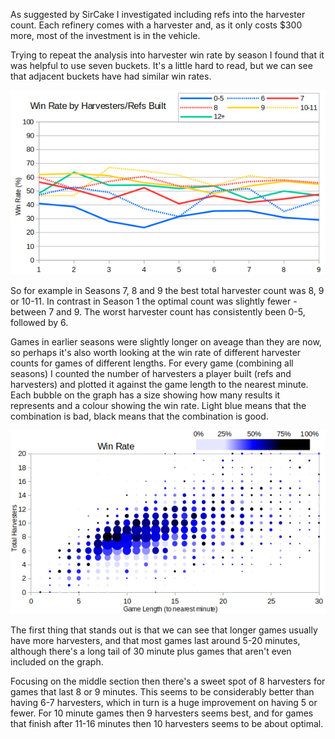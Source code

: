 As suggested by SirCake I investigated including refs into the harvester count. Each refinery comes with a harvester and, as it only costs $300 more, most of the investment is in the vehicle.

Trying to repeat the analysis into harvester win rate by season I found that it was helpful to use seven buckets.  It's a little hard to read, but we can see that adjacent buckets have had similar win rates.

![Harvester and ref win rate](025_HarvestersAndRefsWinRate.png)

So for example in Seasons 7, 8 and 9 the best total harvester count was 8, 9 or 10-11. In contrast in Season 1 the optimal count was slightly fewer - between 7 and 9. The worst harvester count has consistently been 0-5, followed by 6.

Games in earlier seasons were slightly longer on aveage than they are now, so perhaps it's also worth looking at the win rate of different harvester counts for games of different lengths.  For every game (combining all seasons) I counted the number of harvesters a player built (refs and harvesters) and plotted it against the game length to the nearest minute.  Each bubble on the graph has a size showing how many results it represents and a colour showing the win rate.  Light blue means that the combination is bad, black means that the combination is good.

![Harvester and ref win rate by game length](025_HarvestersVsGameLengthWinRate.png)

The first thing that stands out is that we can see that longer games usually have more harvesters, and that most games last around 5-20 minutes, although there's a long tail of 30 minute plus games that aren't even included on the graph.

Focusing on the middle section then there's a sweet spot of 8 harvesters for games that last 8 or 9 minutes. This seems to be considerably better than having 6-7 harvesters, which in turn is a huge improvement on having 5 or fewer.  For 10 minute games then 9 harvesters seems best, and for games that finish after 11-16 minutes then 10 harvesters seems to be about optimal.
